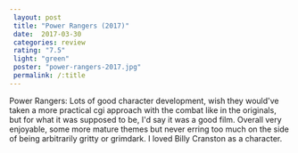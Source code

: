 ```yaml
---
 layout: post
 title: "Power Rangers (2017)"
 date:  2017-03-30
 categories: review 
 rating: "7.5"
 light: "green"
 poster: "power-rangers-2017.jpg"
 permalink: /:title
---
```



Power Rangers: Lots of good character development, wish they would've taken a more practical cgi approach with the combat like in the originals, but for what it was supposed to be, I'd say it was a good film. Overall very enjoyable, some more mature themes but never erring too much on the side of being arbitrarily gritty or grimdark. I loved Billy Cranston as a character.